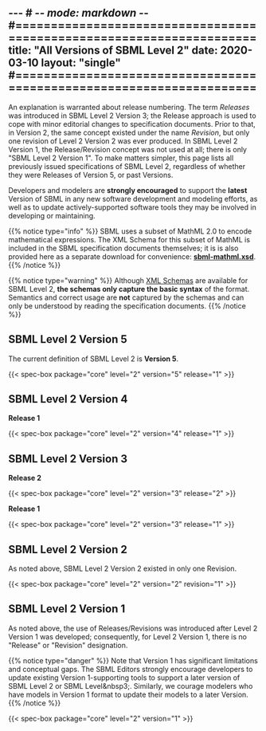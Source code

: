 --- # -*- mode: markdown -*-
#=====================================================================
title: "All Versions of SBML Level 2"
date: 2020-03-10
layout: "single"
#=====================================================================
---

An explanation is warranted about release numbering. The term _Releases_ was introduced in SBML Level&nbsp;2 Version&nbsp;3; the Release approach is used to cope with minor editorial changes to specification documents. Prior to that, in Version&nbsp;2, the same concept existed under the name _Revision_, but only one revision of Level&nbsp;2 Version&nbsp;2 was ever produced. In SBML Level&nbsp;2 Version&nbsp;1, the Release/Revision concept was not used at all; there is only "SBML Level&nbsp;2 Version&nbsp;1". To make matters simpler, this page lists all previously issued specifications of SBML Level&nbsp;2, regardless of whether they were Releases of Version&nbsp;5, or past Versions.

Developers and modelers are **strongly encouraged** to support the **latest** Version of SBML in any new software development and modeling efforts, as well as to update actively-supported software tools they may be involved in developing or maintaining.

{{% notice type="info" %}}
SBML uses a subset of MathML 2.0 to encode mathematical expressions. The XML Schema for this subset of MathML is included in the SBML specification documents themselves; it is is also provided here as a separate download for convenience: [<i class="file-download fa-file-download fas fa-1x"></i> **sbml-mathml.xsd**](/documents/specifications/sbml-level-2/sbml-mathml.xsd).
{{% /notice %}}

{{% notice type="warning" %}}
Although [XML Schemas](https://en.wikipedia.org/wiki/XML_schema) are available for SBML Level&nbsp;2, <strong>the schemas only capture the basic syntax</strong> of the format.  Semantics and correct usage are <strong>not</strong> captured by the schemas and can only be understood by reading the specification documents.
{{% /notice %}}


## SBML Level 2 Version 5

The current definition of SBML Level 2 is **Version 5**.

{{< spec-box package="core" level="2" version="5" release="1" >}}


## SBML Level 2 Version 4

**Release 1**

{{< spec-box package="core" level="2" version="4" release="1" >}}


## SBML Level 2 Version 3

**Release 2**

{{< spec-box package="core" level="2" version="3" release="2" >}}

**Release 1**

{{< spec-box package="core" level="2" version="3" release="1" >}}


## SBML Level 2 Version 2

As noted above, SBML Level 2 Version 2 existed in only one Revision.

{{< spec-box package="core" level="2" version="2" revision="1" >}}


## SBML Level 2 Version 1

As noted above, the use of Releases/Revisions was introduced after Level 2 Version 1 was developed; consequently, for Level&nbsp;2 Version&nbsp;1, there is no "Release" or "Revision" designation.

{{% notice type="danger" %}}
Note that Version 1 has significant limitations and conceptual gaps. The SBML Editors strongly encourage developers to update existing Version 1-supporting tools to support a later version of SBML Level 2 or SBML Level&nbsp3;. Similarly, we courage modelers who have models in Version 1 format to update their models to a later Version.
{{% /notice %}}

{{< spec-box package="core" level="2" version="1" >}}
